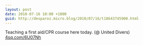 ```yaml
---
layout: post
date: 2010-07-16 10:00 +1000
guid: http://desparoz.micro.blog/2010/07/16/t18643745900.html
---
```

Teaching a first aid/CPR course here today. (@ United Divers) [4sq.com/6U07Nh](http://4sq.com/6U07Nh)
